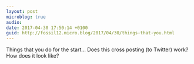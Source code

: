 ```yaml
---
layout: post
microblog: true
audio: 
date: 2017-04-30 17:50:14 +0100
guid: http://fossil12.micro.blog/2017/04/30/things-that-you.html
---
```

Things that you do for the start... Does this cross posting (to Twitter) work? How does it look like?
